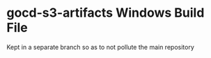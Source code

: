 gocd-s3-artifacts Windows Build File
=================

Kept in a separate branch so as to not pollute the main repository
